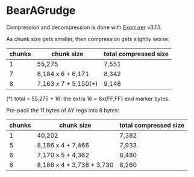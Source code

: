 # BearAGrudge

Compression and decompression is done with [Exomizer](https://bitbucket.org/magli143/exomizer/wiki/Home) v3.1.1.

As chunk size gets smaller, then compression gets slightly worse:

chunks | chunk size | total compressed size
-|-|-
1| 55,275 | 7,551
7| 8,184 x 6 + 6,171 | 8,342
8| 7,163 x 7 + 5,150(*) | 9,148

(*) total = 55,275 + 16: the extra 16 = 8x{FF,FF} end marker bytes.

Pre-pack the 11 bytes of AY regs into 8 bytes:

chunks | chunk size | total compressed size
-|-|-
1| 40,202 | 7,382
5| 8,186 x 4 + 7,466 | 7,933
6| 7,170 x 5 + 4,362 | 8,480
6| 8,186 x 4 + 3,738 + 3,730 | 8,260
